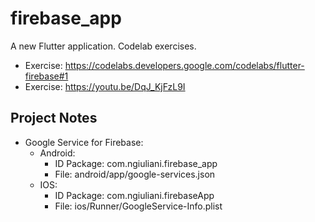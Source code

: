 # firebase_app

A new Flutter application. Codelab exercises.

- Exercise: https://codelabs.developers.google.com/codelabs/flutter-firebase#1
- Exercise: https://youtu.be/DqJ_KjFzL9I

## Project Notes

- Google Service for Firebase:
    - Android:
        - ID Package: com.ngiuliani.firebase_app
        - File: android/app/google-services.json
    - IOS:
        - ID Package: com.ngiuliani.firebaseApp
        - File: ios/Runner/GoogleService-Info.plist

